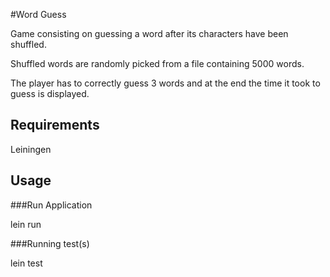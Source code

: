 #Word Guess

Game consisting on guessing a word after its characters have been shuffled.

Shuffled words are randomly picked from a file containing 5000 words.

The player has to correctly guess 3 words and at the end the time it took to guess is displayed.

## Requirements

Leiningen

## Usage

###Run Application

lein run

###Running test(s)

lein test
